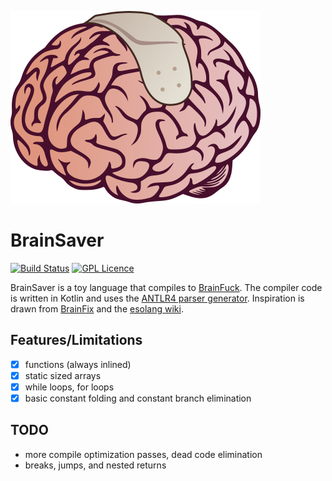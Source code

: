 
![BrainSaver Logo](https://github.com/ylegall/BrainSaver/blob/master/logo.png)

# BrainSaver
[![Build Status](https://travis-ci.org/ylegall/BrainSaver.svg?branch=master)](https://travis-ci.org/ylegall/BrainSaver)
[![GPL Licence](https://badges.frapsoft.com/os/gpl/gpl.svg?v=103)](https://opensource.org/licenses/GPL-3.0/)

BrainSaver is a toy language that compiles to [BrainFuck](https://en.wikipedia.org/wiki/Brainfuck).
The compiler code is written in Kotlin and uses the [ANTLR4 parser generator](http://www.antlr.org/).
Inspiration is drawn from
[BrainFix](https://www.codeproject.com/Articles/558979/BrainFix-the-language-that-translates-to-fluent-Br) and the
[esolang wiki](https://esolangs.org/wiki/Brainfuck_algorithms).

## Features/Limitations
- [x] functions (always inlined)
- [x] static sized arrays
- [x] while loops, for loops
- [x] basic constant folding and constant branch elimination

## TODO
* more compile optimization passes, dead code elimination
* breaks, jumps, and nested returns
